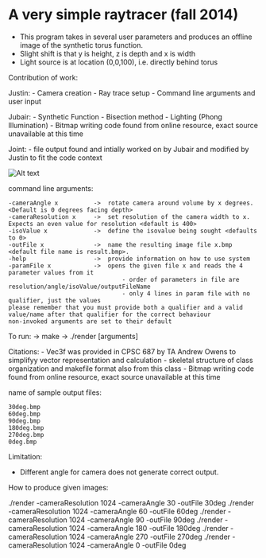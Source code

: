 # A very simple raytracer (fall 2014)

- This program takes in several user parameters and produces an offline image of the synthetic torus function.
- Slight shift is that y is height, z is depth and x is width
- Light source is at location (0,0,100), i.e. directly behind torus

Contribution of work:

Justin:
	- Camera creation
	- Ray trace setup
	- Command line arguments and user input

Jubair:
	- Synthetic Function
	- Bisection method
	- Lighting (Phong Illumination)
	- Bitmap writing code found from online resource, exact source unavailable at this time
	
Joint:
	- file output found and intially worked on by Jubair and modified by Justin to fit the code context 

![Alt text](https://raw.githubusercontent.com/imruljubair/a-very-simple-raytracer/master/img45.bmp)

command line arguments:

	-cameraAngle x			->	rotate camera around volume by x degrees. <Default is 0 degrees facing depth>
	-cameraResolution x		-> 	set resolution of the camera width to x. Expects an even value for resolution <default is 400>
	-isoValue x				->  define the isovalue being sought <defaults to 0>
	-outFile x				->  name the resulting image file x.bmp <default file name is result.bmp>. 
	-help					->  provide information on how to use system
	-paramFile x			->  opens the given file x and reads the 4 parameter values from it
									- order of parameters in file are resolution/angle/isoValue/outputFileName
									- only 4 lines in param file with no qualifier, just the values
	please remember that you must provide both a qualifier and a valid value/name after that qualifier for the correct behaviour
	non-invoked arguments are set to their default
	
To run:	
	-> make
	-> ./render [arguments]
	
Citations:
	- Vec3f was provided in CPSC 687 by TA Andrew Owens to simplifyy vector representation and calculation
	- skeletal structure of class organization and makefile format also from this class
	- Bitmap writing code found from online resource, exact source unavailable at this time
	
name of sample output files:

	30deg.bmp
	60deg.bmp
	90deg.bmp
	180deg.bmp
	270deg.bmp
	0deg.bmp

Limitation:
 - Different angle for camera does not generate correct output.
 
How to produce given images:

./render -cameraResolution 1024 -cameraAngle 30 -outFile 30deg
./render -cameraResolution 1024 -cameraAngle 60 -outFile 60deg
./render -cameraResolution 1024 -cameraAngle 90 -outFile 90deg
./render -cameraResolution 1024 -cameraAngle 180 -outFile 180deg
./render -cameraResolution 1024 -cameraAngle 270 -outFile 270deg
./render -cameraResolution 1024 -cameraAngle 0 -outFile 0deg
